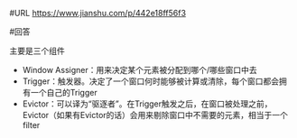 

#URL
https://www.jianshu.com/p/442e18ff56f3


#回答

主要是三个组件
* Window Assigner：用来决定某个元素被分配到哪个/哪些窗口中去
* Trigger：触发器。决定了一个窗口何时能够被计算或清除，每个窗口都会拥有一个自己的Trigger
* Evictor：可以译为“驱逐者”。在Trigger触发之后，在窗口被处理之前，Evictor（如果有Evictor的话）会用来剔除窗口中不需要的元素，相当于一个filter



